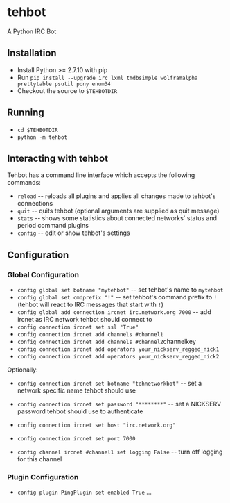 # tehbot
A Python IRC Bot

## Installation
* Install Python >= 2.7.10 with pip
* Run `pip install --upgrade irc lxml tmdbsimple wolframalpha prettytable psutil pony enum34`
* Checkout the source to `$TEHBOTDIR`

## Running
* `cd $TEHBOTDIR`
* `python -m tehbot`

## Interacting with tehbot
Tehbot has a command line interface which accepts the following commands:
* `reload` -- reloads all plugins and applies all changes made to tehbot's connections
* `quit` -- quits tehbot (optional arguments are supplied as quit message)
* `stats` -- shows some statistics about connected networks' status and period command plugins
* `config` -- edit or show tehbot's settings

## Configuration

### Global Configuration
* `config global set botname "mytehbot"` -- set tehbot's name to `mytehbot`
* `config global set cmdprefix "!"` -- set tehbot's command prefix to `!` (tehbot will react to IRC messages that start with `!`)
* `config global add connection ircnet irc.network.org 7000` -- add ircnet as IRC network tehbot should connect to
* `config connection ircnet set ssl "True"`
* `config connection ircnet add channels #channel1`
* `config connection ircnet add channels #channel2`channelkey
* `config connection ircnet add operators your_nickserv_regged_nick1`
* `config connection ircnet add operators your_nickserv_regged_nick2`

Optionally:
* `config connection ircnet set botname "tehnetworkbot"` -- set a network specific name tehbot should use
* `config connection ircnet set password "********"` -- set a NICKSERV password tehbot should use to authenticate
* `config connection ircnet set host "irc.network.org"`
* `config connection ircnet set port 7000`

* `config channel ircnet #channel1 set logging False` -- turn off logging for this channel

### Plugin Configuration
* `config plugin PingPlugin set enabled True`
...
